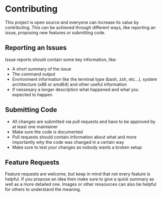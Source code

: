 # Contributing

This project is open source and everyone can increase its value by contributing. This can be achieved through different ways, like reporting an issue, proposing new features or submitting code.


## Reporting an Issues

Issue reports should contain some key information, like:

- A short summary of the issue
- The command output
- Environment information like the terminal type (bash, zsh, etc...), system architecture (x86 or amd64) and other useful information
- If nessesary a longer description what happened and what you expected to happen


## Submitting Code

- All changes are submitted via pull requests and have to be approved by at least one maintainer
- Make sure the code is documented
- Pull requests should contain information about what and more importantly why the code was changed in a certain way
- Make sure to test your changes as nobody wants a broken setup

## Feature Requests

Feature requests are welcome, but keep in mind that not every feature is helpful. If you propose an idea then make sure to give a quick summary as well as a more detailed one. Images or other ressources can also be helpful for others to understand the meaning.
